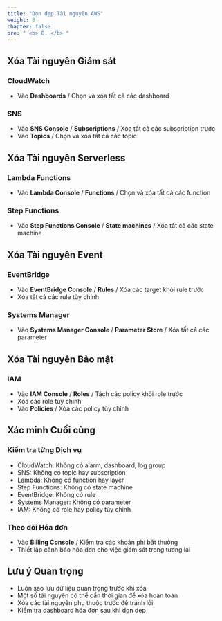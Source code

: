 ```yaml
---
title: "Dọn dẹp Tài nguyên AWS"
weight: 8
chapter: false
pre: " <b> 8. </b> "
---
```


## Xóa Tài nguyên Giám sát

### CloudWatch

- Vào **Dashboards** / Chọn và xóa tất cả các dashboard

### SNS

- Vào **SNS Console** / **Subscriptions** / Xóa tất cả các subscription trước
- Vào **Topics** / Chọn và xóa tất cả các topic

## Xóa Tài nguyên Serverless

### Lambda Functions

- Vào **Lambda Console** / **Functions** / Chọn và xóa tất cả các function

### Step Functions

- Vào **Step Functions Console** / **State machines** / Xóa tất cả các state machine

## Xóa Tài nguyên Event

### EventBridge

- Vào **EventBridge Console** / **Rules** / Xóa các target khỏi rule trước
- Xóa tất cả các rule tùy chỉnh

### Systems Manager

- Vào **Systems Manager Console** / **Parameter Store** / Xóa tất cả các parameter

## Xóa Tài nguyên Bảo mật

### IAM

- Vào **IAM Console** / **Roles** / Tách các policy khỏi role trước
- Xóa các role tùy chỉnh
- Vào **Policies** / Xóa các policy tùy chỉnh

## Xác minh Cuối cùng

### Kiểm tra từng Dịch vụ

- CloudWatch: Không có alarm, dashboard, log group
- SNS: Không có topic hay subscription
- Lambda: Không có function hay layer
- Step Functions: Không có state machine
- EventBridge: Không có rule
- Systems Manager: Không có parameter
- IAM: Không có role hay policy tùy chỉnh

### Theo dõi Hóa đơn

- Vào **Billing Console** / Kiểm tra các khoản phí bất thường
- Thiết lập cảnh báo hóa đơn cho việc giám sát trong tương lai

## Lưu ý Quan trọng

- Luôn sao lưu dữ liệu quan trọng trước khi xóa
- Một số tài nguyên có thể cần thời gian để xóa hoàn toàn
- Xóa các tài nguyên phụ thuộc trước để tránh lỗi
- Kiểm tra dashboard hóa đơn sau khi dọn dẹp
